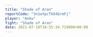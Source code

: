 ```yaml
---
title: "Shade of Aran"
reportCode: "3n1wYpcTb84QrmFj"
player: "Ankw"
fight: "Shade of Aran"
date: 2021-07-18T18:55:34.719000+00:00
---
```

